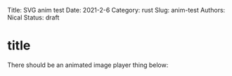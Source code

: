 Title: SVG anim test
Date: 2021-2-6
Category: rust
Slug: anim-test
Authors: Nical
Status: draft

 <script type="text/javascript" src="{static}/scripts/svg-anim.js"> </script>

# title

There should be an animated image player thing below:

<div class="anim-player" file_name="/images/anim-test/step-$.svg" frames="13" playback-speed="1.2"></div>




